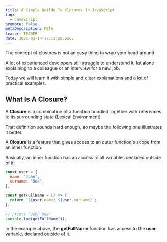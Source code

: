```yaml
---
title: A Simple Guilde To Closures In JavaScript
tag:
  - JavaScript
promote: false
metaDescription: META
teaser: TEASER
date: 2021-03-14T17:13:28.656Z
---
```

The concept of closures is not an easy thing to wrap your head around. 

A lot of experienced developers still struggle to understand it, let alone explaining to a colleague or an interview for a new job.

Today we will learn it with simple and clear explanations and a lot of practical examples.

## What Is A Closure?

A **Closure** is a combination of a function bundled together with references to its surrounding state (Lexical Environment).

That definition sounds hard enough, so maybe the following one illustrates it better.

A **Closure** is a feature that gives access to an outer function's scope from an inner function.

Basically, an inner function has an access to all variables declared outside of it:

```javascript
const user = {
  name: "John",
  surname: "Doe",
};

const getFullName = () => {
  return `${user.name} ${user.surname}`;
};

// Prints "John Doe"
console.log(getFullName());
```

In the example above, the **getFullName** function has access to the **user** variable, declared outside of it.